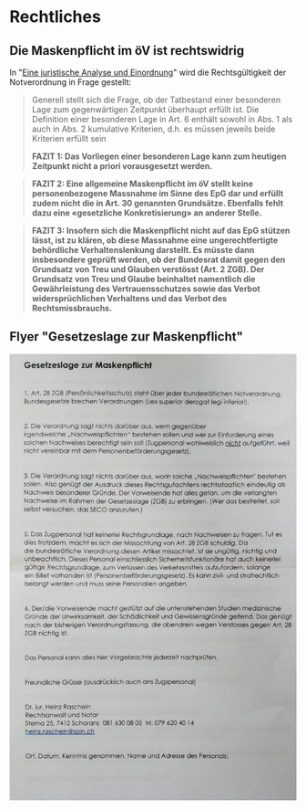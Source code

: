 # Rechtliches

## Die Maskenpflicht im öV ist rechtswidrig

In "[Eine juristische Analyse und Einordnung](https://corona-transition.org/die-maskenpflicht-im-ov-ist-rechtswidrig)" wird die Rechtsgültigkeit der Notverordnung in Frage gestellt:

> Generell stellt sich die Frage, ob der Tatbestand einer besonderen Lage zum gegenwärtigen Zeitpunkt überhaupt erfüllt ist. Die Definition einer besonderen Lage in Art. 6 enthält sowohl in Abs. 1 als auch in Abs. 2 kumulative Kriterien, d.h. es müssen jeweils beide Kriterien erfüllt sein
>
> **FAZIT 1: Das Vorliegen einer besonderen Lage kann zum heutigen Zeitpunkt nicht a priori vorausgesetzt werden.**

> **FAZIT 2: Eine allgemeine Maskenpflicht im öV stellt keine personenbezogene Massnahme im Sinne des EpG dar und erfüllt zudem nicht die in Art. 30 genannten Grundsätze. Ebenfalls fehlt dazu eine «gesetzliche Konkretisierung» an anderer Stelle.**

> **FAZIT 3: Insofern sich die Maskenpflicht nicht auf das EpG stützen lässt, ist zu klären, ob diese Massnahme eine ungerechtfertigte behördliche Verhaltenslenkung darstellt. Es müsste dann insbesondere geprüft werden, ob der Bundesrat damit gegen den Grundsatz von Treu und Glauben verstösst \(Art. 2 ZGB\). Der Grundsatz von Treu und Glaube beinhaltet namentlich die Gewährleistung des Vertrauensschutzes sowie das Verbot widersprüchlichen Verhaltens und das Verbot des Rechtsmissbrauchs.**

## **Flyer "Gesetzeslage zur Maskenpflicht"**

![](../.gitbook/assets/photo_2020-10-13_12-40-39.jpg)

